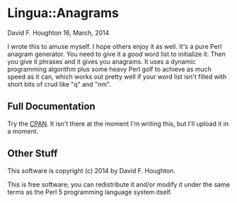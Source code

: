 Lingua::Anagrams
================

David F. Houghton
16, March, 2014

I wrote this to amuse myself. I hope others enjoy it as well. It's a pure Perl anagram generator. You need to give it a *good* word list to initialize it. Then you give it phrases and it gives you anagrams. It uses a dynamic programming algorithm plus some heavy Perl golf to achieve as much speed as it can, which works out pretty well if your word list isn't filled with short bits of crud like "q" and "nm".

Full Documentation
------------------

Try the [CPAN](https://metacpan.org/pod/Lingua::Anagrams). It isn't there at the moment I'm writing this, but I'll upload it in a moment.

Other Stuff
-----------

This software is copyright (c) 2014 by David F. Houghton.

This is free software; you can redistribute it and/or modify it under the same terms as the Perl 5 programming language system itself.
